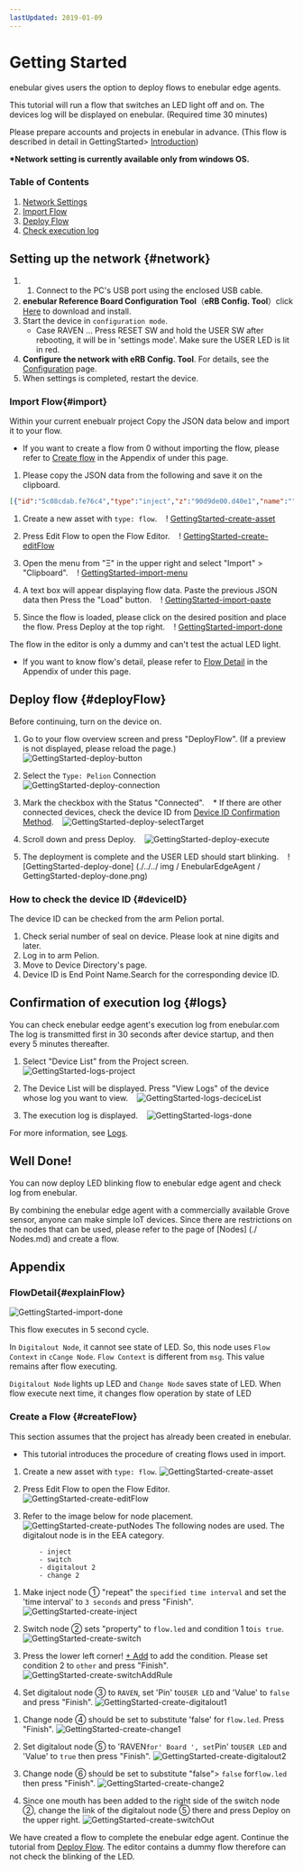 ```yaml
---
lastUpdated: 2019-01-09
---
```


# Getting Started

enebular gives users the option to deploy flows to enebular edge agents.

This tutorial will run a flow that switches an LED light off and on.
The devices log will be displayed on enebular.
(Required time 30 minutes)

Please prepare accounts and projects in enebular in advance. (This flow is described in detail in GettingStarted> [Introduction](./../GetStarted/Introduction.md))

**\*Network setting is currently available only from windows OS.**

### Table of Contents

1. [Network Settings](#network)
1. [Import Flow](#import)
1. [Deploy Flow](#deployFlow)
1. [Check execution log](#logs)

## Setting up the network {#network}

1. 1. Connect to the PC's USB port using the enclosed USB cable.
1. **enebular Reference Board Configuration Tool**（**eRB Config. Tool**）click [Here](https://download.enebular.com/eRB-Config-Tool/eRBConfigTool.msi) to download and install.
1. Start the device in `configuration mode`.
   - Case RAVEN ... Press RESET SW and hold the USER SW after rebooting, it will be in 'settings mode'. Make sure the USER LED is lit in red.
1. **Configure the network with eRB Config. Tool**. For details, see the [Configuration](./Configuration.md) page.
1. When settings is completed, restart the device.

### Import Flow{#import}

Within your current enebualr project
Copy the JSON data below and import it to your flow.

- If you want to create a flow from 0 without importing the flow, please refer to [Create flow](#createFlow) in the Appendix of under this page.

1. Please copy the JSON data from the following and save it on the clipboard.

```json
[{"id":"5c08cdab.fe76c4","type":"inject","z":"90d9de00.d40e1","name":"","topic":"","payload":"","payloadType":"date","repeat":"3","crontab":"","once":false,"onceDelay":0.1,"x":110,"y":100,"wires":[["4c620395.fa935c"]]},{"id":"4c620395.fa935c","type":"switch","z":"90d9de00.d40e1","name":"","property":"led","propertyType":"flow","rules":[{"t":"true"},{"t":"else"}],"checkall":"true","repair":false,"outputs":2,"x":250,"y":100,"wires":[["9610c50d.5df558"],["36f9ebd9.df86c4"]]},{"id":"9610c50d.5df558","type":"digitalout","z":"90d9de00.d40e1","board":"RAVEN","pin":"ULED","value":"false","si":false,"name":"","x":420,"y":60,"wires":[["730feba8.5a1a24"]]},{"id":"36f9ebd9.df86c4","type":"digitalout","z":"90d9de00.d40e1","board":"RAVEN","pin":"ULED","value":"true","si":false,"name":"","x":420,"y":140,"wires":[["39806cf9.b31c54"]]},{"id":"730feba8.5a1a24","type":"change","z":"90d9de00.d40e1","name":"","rules":[{"t":"set","p":"led","pt":"flow","to":"false","tot":"bool"}],"action":"","property":"","from":"","to":"","reg":false,"x":590,"y":60,"wires":[[]]},{"id":"39806cf9.b31c54","type":"change","z":"90d9de00.d40e1","name":"","rules":[{"t":"set","p":"led","pt":"flow","to":"true","tot":"bool"}],"action":"","property":"","from":"","to":"","reg":false,"x":590,"y":140,"wires":[[]]}]
```

1. Create a new asset with `type: flow`.
      ! [GettingStarted-create-asset](./../../img/EnebularEdgeAgent/GettingStarted-create-asset.png)

1. Press Edit Flow to open the Flow Editor.
      ! [GettingStarted-create-editFlow](./../../img/EnebularEdgeAgent/GettingStarted-create-editFlow.png)

1. Open the menu from "Ξ" in the upper right and select "Import" > "Clipboard".
      ! [GettingStarted-import-menu](./../../img/EnebularEdgeAgent/GettingStarted-import-menu.png)

1. A text box will appear displaying flow data. Paste the previous JSON data then Press the "Load" button.
      ! [GettingStarted-import-paste](./../../img/EnebularEdgeAgent/GettingStarted-import-paste.png)

1. Since the flow is loaded, please click on the desired position and place the flow. Press Deploy at the top right.
      ! [GettingStarted-import-done](./../../img/EnebularEdgeAgent/GettingStarted-import-done.png)

The flow in the editor is only a dummy and can't test the actual LED light.

- If you want to know flow's detail, please refer to [Flow Detail](#expalainFlow) in the Appendix of under this page.

## Deploy flow {#deployFlow}

Before continuing, turn on the device on.

1. Go to your flow overview screen and press "DeployFlow". (If a preview is not displayed, please reload the page.)
      ![GettingStarted-deploy-button](./../../img/EnebularEdgeAgent/GettingStarted-deploy-button.png)

1. Select the `Type: Pelion` Connection
      ![GettingStarted-deploy-connection](./../../img/EnebularEdgeAgent/GettingStarted-deploy-connection.png)

1. Mark the checkbox with the Status "Connected".
      \* If there are other connected devices, check the device ID from [Device ID Confirmation Method](#deviceID).
      ![GettingStarted-deploy-selectTarget](./../../img/EnebularEdgeAgent/GettingStarted-deploy-selectTarget.png)

1. Scroll down and press Deploy.
      ![GettingStarted-deploy-execute](./../../img/EnebularEdgeAgent/GettingStarted-deploy-execute.png)

1. The deployment is complete and the USER LED should start blinking.
      ! [GettingStarted-deploy-done] (./../../ img / EnebularEdgeAgent / GettingStarted-deploy-done.png)

### How to check the device ID {#deviceID}

The device ID can be checked from the arm Pelion portal.

1. Check serial number of seal on device. Please look at nine digits and later.
1. Log in to arm Pelion.
1. Move to Device Directory's page.
1. Device ID is End Point Name.Search for the corresponding device ID.

## Confirmation of execution log {#logs}

You can check enebular eedge agent's execution log from enebular.com
The log is transmitted first in 30 seconds after device startup, and then every 5 minutes thereafter.

1. Select "Device List" from the Project screen.
      ![GettingStarted-logs-project](./../../img/EnebularEdgeAgent/GettingStarted-logs-project.png)

1. The Device List will be displayed. Press "View Logs" of the device whose log you want to view.
      ![GettingStarted-logs-deciceList](./../../img/EnebularEdgeAgent/GettingStarted-logs-deviceList.png)

1. The execution log is displayed.
      ![GettingStarted-logs-done](./../../img/EnebularEdgeAgent/GettingStarted-logs-done.png)

For more information, see [Logs](./../Device/Logs.md#enebular-edge-agent).

## Well Done!

You can now deploy LED blinking flow to enebular edge agent and check log from enebular.

By combining the enebular edge agent with a commercially available Grove sensor, anyone can make simple IoT devices.
Since there are restrictions on the nodes that can be used, please refer to the page of [Nodes] (./ Nodes.md) and create a flow.

## Appendix

### FlowDetail{#explainFlow}

![GettingStarted-import-done](./../../img/EnebularEdgeAgent/GettingStarted-import-done.png)

This flow executes in 5 second cycle.

In `Digitalout Node`, it cannot see state of LED.
So, this node uses `Flow Context` in `cCange Node`.
`Flow Context` is different from `msg`. This value remains after flow executing.

`Digitalout Node` lights up LED and `Change Node` saves state of LED. 
When flow execute next time, it changes flow operation by state of LED

### Create a Flow {#createFlow}

This section assumes that the project has already been created in enebular.

- This tutorial introduces the procedure of creating flows used in import.

1.  Create a new asset with `type: flow`.
    ![GettingStarted-create-asset](./../../img/EnebularEdgeAgent/GettingStarted-create-asset.png)

1.  Press Edit Flow to open the Flow Editor.
    ![GettingStarted-create-editFlow](./../../img/EnebularEdgeAgent/GettingStarted-create-editFlow.png)

1.  Refer to the image below for node placement.
    ![GettingStarted-create-putNodes](./../../img/EnebularEdgeAgent/GettingStarted-create-putNodes-en.png)
    The following nodes are used. The digitalout node is in the EEA category.

        	- inject
        	- switch
        	- digitalout 2
        	- change 2

1) Make inject node ① "repeat" the `specified time interval` and set the 'time interval' to `3 seconds` and press "Finish". ![GettingStarted-create-inject](./../../img/EnebularEdgeAgent/GettingStarted-create-inject-en.png)

1) Switch node ② sets "property" to `flow.led` and condition 1 to`is true`.
   ![GettingStarted-create-switch](./../../img/EnebularEdgeAgent/GettingStarted-create-switch-en.png)

1) Press the lower left corner! [+ Add](./../../img/EnebularEdgeAgent/GettingStarted-create-add.png) to add the condition. Please set condition 2 to `other` and press "Finish".
   ![GettingStarted-create-switchAddRule](./../../img/EnebularEdgeAgent/GettingStarted-create-switchAddRule-en.png)

1) Set digitalout node ③ to `RAVEN`, set 'Pin' to`USER LED` and 'Value' to `false` and press "Finish".
   ![GettingStarted-create-digitalout1](./../../img/EnebularEdgeAgent/GettingStarted-create-digitalout1-en.png)

1. Change node ④ should be set to substitute 'false' for `flow.led`. Press "Finish".
   ![GettingStarted-create-change1](./../../img/EnebularEdgeAgent/GettingStarted-create-change1-en.png)

1. Set digitalout node ⑤ to 'RAVEN`for' Board ', set`Pin' to`USER LED` and 'Value' to `true` then press "Finish".
   ![GettingStarted-create-digitalout2](./../../img/EnebularEdgeAgent/GettingStarted-create-digitalout2-en.png)

1. Change node ⑥ should be set to substitute "false"> `false` for`flow.led` then press "Finish".
   ![GettingStarted-create-change2](./../../img/EnebularEdgeAgent/GettingStarted-create-change2-en.png)

1. Since one mouth has been added to the right side of the switch node ②, change the link of the digitalout node ⑤ there and press Deploy on the upper right.
   ![GettingStarted-create-switchOut](./../../img/EnebularEdgeAgent/GettingStarted-create-switchOut-en.png)

We have created a flow to complete the enebular edge agent. Continue the tutorial from [Deploy Flow](#deployFlow).
The editor contains a dummy flow therefore can not check the blinking of the LED.
